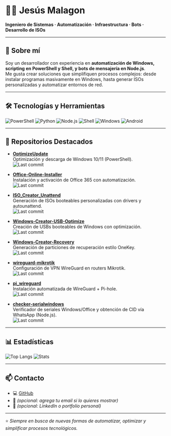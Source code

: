 # 👨‍💻 Jesús Malagon

**Ingeniero de Sistemas · Automatización · Infraestructura · Bots · Desarrollo de ISOs**

---

## 🚀 Sobre mí
Soy un desarrollador con experiencia en **automatización de Windows, scripting en PowerShell y Shell, y bots de mensajería en Node.js**.  
Me gusta crear soluciones que simplifiquen procesos complejos: desde instalar programas masivamente en Windows, hasta generar ISOs personalizadas y automatizar entornos de red.

---

## 🛠️ Tecnologías y Herramientas
![PowerShell](https://img.shields.io/badge/PowerShell-scripting-blue?logo=powershell)
![Python](https://img.shields.io/badge/Python-automation-yellow?logo=python)
![Node.js](https://img.shields.io/badge/Node.js-bots-green?logo=node.js)
![Shell](https://img.shields.io/badge/Shell-linux%2Funix-lightgrey?logo=gnu-bash)
![Windows](https://img.shields.io/badge/Windows-10%2F11-blue?logo=windows)
![Android](https://img.shields.io/badge/Android-7--15-green?logo=android)

---

## 📂 Repositorios Destacados

- **[OptimizeUpdate](https://github.com/mggons93/OptimizeUpdate)**  
  Optimización y descarga de Windows 10/11 (PowerShell).  
  ![Last commit](https://img.shields.io/github/last-commit/mggons93/OptimizeUpdate)

- **[Office-Online-Installer](https://github.com/mggons93/Office-Online-Installer)**  
  Instalación y activación de Office 365 con automatización.  
  ![Last commit](https://img.shields.io/github/last-commit/mggons93/Office-Online-Installer)

- **[ISO_Creator_Unattend](https://github.com/mggons93/ISO_Creator_Unattend)**  
  Generación de ISOs booteables personalizadas con drivers y autounattend.  
  ![Last commit](https://img.shields.io/github/last-commit/mggons93/ISO_Creator_Unattend)

- **[Windows-Creator-USB-Optimize](https://github.com/mggons93/Windows-Creator-USB-Optimize)**  
  Creación de USBs booteables de Windows con optimización.  
  ![Last commit](https://img.shields.io/github/last-commit/mggons93/Windows-Creator-USB-Optimize)

- **[Windows-Creator-Recovery](https://github.com/mggons93/Windows-Creator-Recovery)**  
  Generación de particiones de recuperación estilo OneKey.  
  ![Last commit](https://img.shields.io/github/last-commit/mggons93/Windows-Creator-Recovery)

- **[wireguard-mikrotik](https://github.com/mggons93/wireguard-mikrotik)**  
  Configuración de VPN WireGuard en routers Mikrotik.  
  ![Last commit](https://img.shields.io/github/last-commit/mggons93/wireguard-mikrotik)

- **[pi_wireguard](https://github.com/mggons93/pi_wireguard)**  
  Instalación automatizada de WireGuard + Pi-hole.  
  ![Last commit](https://img.shields.io/github/last-commit/mggons93/pi_wireguard)

- **[checker-serialwindows](https://github.com/mggons93/checker-serialwindows)**  
  Verificador de seriales Windows/Office y obtención de CID vía WhatsApp (Node.js).  
  ![Last commit](https://img.shields.io/github/last-commit/mggons93/checker-serialwindows)

---

## 📊 Estadísticas

![Top Langs](https://github-readme-stats.vercel.app/api/top-langs/?username=mggons93&layout=compact&theme=dark)
![Stats](https://github-readme-stats.vercel.app/api?username=mggons93&show_icons=true&theme=dark)

---

## 📫 Contacto
- 💻 [GitHub](https://github.com/mggons93)  
- 📧 *(opcional: agrega tu email si lo quieres mostrar)*  
- 💼 *(opcional: LinkedIn o portfolio personal)*  

---
⭐ *Siempre en busca de nuevas formas de automatizar, optimizar y simplificar procesos tecnológicos.*
